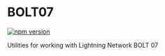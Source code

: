# BOLT07

[![npm version](https://badge.fury.io/js/bolt07.svg)](https://badge.fury.io/js/bolt07)

Utilities for working with Lightning Network BOLT 07

